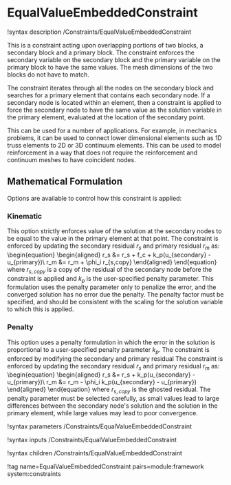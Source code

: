 # EqualValueEmbeddedConstraint

!syntax description /Constraints/EqualValueEmbeddedConstraint

This is a constraint acting upon overlapping portions of two blocks, a secondary block and a primary block. The constraint enforces the secondary variable on the secondary block and the primary variable on the primary block to have the same values. The mesh dimensions of the two blocks do not have to match.

The constraint iterates through all the nodes on the secondary block and searches for a primary element that contains each secondary node. If a secondary node is located within an element, then a constraint is applied to force the secondary node to have the same value as the solution variable in the primary element, evaluated at the location of the secondary point.

This can be used for a number of applications. For example, in mechanics problems, it can be used to connect lower dimensional elements such as 1D truss elements to 2D or 3D continuum elements. This can be used to model reinforcement in a way that does not require the reinforcement and continuum meshes to have coincident nodes.

## Mathematical Formulation

Options are available to control how this constraint is applied:

### Kinematic

This option strictly enforces value of the solution at the secondary nodes to be equal to the value in the primary element at that point. The constraint is enforced by updating the secondary residual $r_s$ and primary residual $r_m$ as:
\begin{equation}
\begin{aligned}
r_s &= r_s + f_c + k_p(u_{secondary} - u_{primary})\\
r_m &= r_m + \phi_i r_{s,copy}
\end{aligned}
\end{equation}
where $r_{s,copy}$ is a copy of the residual of the secondary node before the constraint is applied and $k_p$ is the user-specified penalty parameter. This formulation uses the penalty parameter only to penalize the error, and the converged solution has no error due the penalty. The penalty factor must be specified, and should be consistent with the scaling for the solution variable to which this is applied.

### Penalty

This option uses a penalty formulation in which the error in the solution is proportional to a user-specified penalty parameter $k_p$. The constraint is enforced by modifying the secondary and primary residual
The constraint is enforced by updating the secondary residual $r_s$ and primary residual $r_m$ as:
\begin{equation}
\begin{aligned}
r_s &= r_s + k_p(u_{secondary} - u_{primary})\\
r_m &= r_m - \phi_i k_p(u_{secondary} - u_{primary})
\end{aligned}
\end{equation}
where $r_{s,copy}$ is the ghosted residual. The penalty parameter must be selected carefully, as small values lead to large differences between the secondary node's solution and the solution in the primary element, while large values may lead to poor convergence.

!syntax parameters /Constraints/EqualValueEmbeddedConstraint

!syntax inputs /Constraints/EqualValueEmbeddedConstraint

!syntax children /Constraints/EqualValueEmbeddedConstraint

!tag name=EqualValueEmbeddedConstraint pairs=module:framework system:constraints
